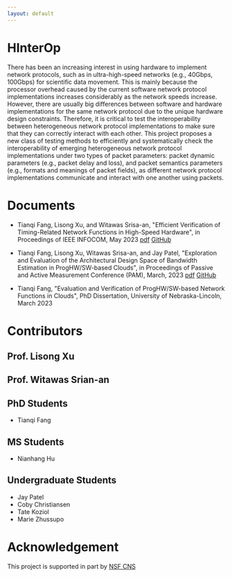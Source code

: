 ```yaml
---
layout: default
---
```


# HInterOp

There has been an increasing interest in using hardware to implement network protocols, such as in ultra-high-speed networks (e.g., 40Gbps, 100Gbps) for scientific data movement. This is mainly because the processor overhead caused by the current software network protocol implementations increases considerably as the network speeds increase. However, there are usually big differences between software and hardware implementations for the same network protocol due to the unique hardware design constraints. Therefore, it is critical to test the interoperability between heterogeneous network protocol implementations to make sure that they can correctly interact with each other. This project proposes a new class of testing methods to efficiently and systematically check the interoperability of emerging heterogeneous network protocol implementations under two types of packet parameters: packet dynamic parameters (e.g., packet delay and loss), and packet semantics parameters (e.g., formats and meanings of packet fields), as different network protocol implementations communicate and interact with one another using packets. 

# Documents

- Tianqi Fang, Lisong Xu, and Witawas Srisa-an, "Efficient Verification of Timing-Related Network Functions in High-Speed Hardware", in Proceedings of IEEE INFOCOM, May 2023 [pdf](https://doi.org/10.1109/INFOCOM53939.2023.10228994) [GitHub](https://github.com/ftqtfff/TimingFunctionVerification)

- Tianqi Fang, Lisong Xu, Witawas Srisa-an, and Jay Patel, "Exploration and Evaluation of the Architectural Design Space of Bandwidth Estimation in ProgHW/SW-based Clouds", in Proceedings of Passive and Active Measurement Conference (PAM), March, 2023 [pdf](https://link.springer.com/chapter/10.1007/978-3-031-28486-1_12) [GitHub](https://github.com/ftqtfff/FPGABandwidth)
  
- Tianqi Fang, "Evaluation and Verification of ProgHW/SW-based Network Functions in Clouds", PhD Dissertation, University of Nebraska-Lincoln, March 2023


# Contributors

## Prof. Lisong Xu

## Prof. Witawas Srian-an


## PhD Students

- Tianqi Fang

## MS Students

- Nianhang Hu

## Undergraduate Students 

- Jay Patel
- Coby Christiansen
- Tate Koziol
- Marie Zhussupo

# Acknowledgement

This project is supported in part by [NSF CNS](https://www.nsf.gov/awardsearch/showAward?AWD_ID=2135539)

